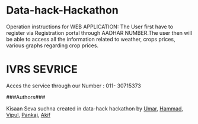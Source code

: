 Data-hack-Hackathon
===================
Operation instructions for WEB APPLICATION:
The User first have to register via Registration portal through AADHAR NUMBER.The user then will be able to access all the information related to weather, crops prices, various graphs regarding crop prices. 


IVRS SEVRICE
============
Acces the service through our Number : 011- 30715373

###Authors###

Kisaan Seva suchna created in data-hack hackathon by [Umar](https://github.com/Gleek),  [Hammad](https://github.com/hammadhaleem), [Vipul](https://github.com/vipulnayyar), [Pankaj](https://github.com/vipulnayyar), [Akif](https://github.com/akifkhan)

